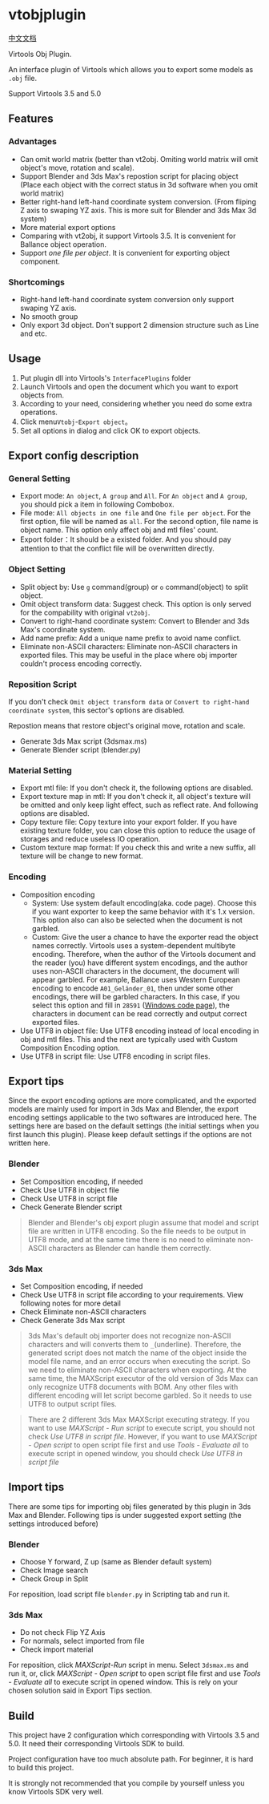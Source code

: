 # vtobjplugin

[中文文档](README_ZH.md)

Virtools Obj Plugin.

An interface plugin of Virtools which allows you to export some models as `.obj` file.

Support Virtools 3.5 and 5.0

## Features

### Advantages

* Can omit world matrix (better than vt2obj. Omiting world matrix will omit object's move, rotation and scale).
* Support Blender and 3ds Max's repostion script for placing object (Place each object with the correct status in 3d software when you omit world matrix)
* Better right-hand left-hand coordinate system conversion. (From fliping Z axis to swaping YZ axis. This is more suit for Blender and 3ds Max 3d system)
* More material export options
* Comparing with vt2obj, it support Virtools 3.5. It is convenient for Ballance object operation.
* Support *one file per object*. It is convenient for exporting object component.

### Shortcomings

* Right-hand left-hand coordinate system conversion only support swaping YZ axis.
* No smooth group
* Only export 3d object. Don't support 2 dimension structure such as Line and etc.

## Usage

1. Put plugin dll into Virtools's `InterfacePlugins` folder
1. Launch Virtools and open the document which you want to export objects from.
1. According to your need, considering whether you need do some extra operations.
1. Click menu`Vtobj`-`Export object`。
1. Set all options in dialog and click OK to export objects.

## Export config description

### General Setting

* Export mode: `An object`, `A group` and `All`. For `An object` and `A group`, you should pick a item in following Combobox.
* File mode: `All objects in one file` and `One file per object`. For the first option, file will be named as `all`. For the second option, file name is object name. This option only affect obj and mtl files' count.
* Export folder：It should be a existed folder. And you should pay attention to that the conflict file will be overwritten directly.

### Object Setting

* Split object by: Use `g` command(group) or `o` command(object) to split object.
* Omit object transform data: Suggest check. This option is only served for the compability with original `vt2obj`.
* Convert to right-hand coordinate system: Convert to Blender and 3ds Max's coordinate system.
* Add name prefix: Add a unique name prefix to avoid name conflict.
* Eliminate non-ASCII characters: Eliminate non-ASCII characters in exported files. This may be useful in the place where obj importer couldn't process encoding correctly.

### Reposition Script

If you don't check `Omit object transform data` or `Convert to right-hand coordinate system`, this sector's options are disabled.

Repostion means that restore object's original move, rotation and scale.

* Generate 3ds Max script (3dsmax.ms)
* Generate Blender script (blender.py)

### Material Setting

* Export mtl file: If you don't check it, the following options are disabled.
* Export texture map in mtl: If you don't check it, all object's texture will be omitted and only keep light effect, such as reflect rate. And following options are disabled.
* Copy texture file: Copy texture into your export folder. If you have existing texture folder, you can close this option to reduce the usage of storages and reduce useless IO operation.
* Custom texture map format: If you check this and write a new suffix, all texture will be change to new format.

### Encoding

* Composition encoding
  - System: Use system default encoding(aka. code page). Choose this if you want exporter to keep the same behavior with it's 1.x version. This option also can also be selected when the document is not garbled.
  - Custom: Give the user a chance to have the exporter read the object names correctly. Virtools uses a system-dependent multibyte encoding. Therefore, when the author of the Virtools document and the reader (you) have different system encodings, and the author uses non-ASCII characters in the document, the document will appear garbled. For example, Ballance uses Western European encoding to encode `A01_Geländer_01`, then under some other encodings, there will be garbled characters. In this case, if you select this option and fill in `28591` ([Windows code page](https://docs.microsoft.com/en-us/windows/win32/intl/code-page-identifiers)), the characters in document can be read correctly and output correct exported files. 
* Use UTF8 in object file: Use UTF8 encoding instead of local encoding in obj and mtl files. This and the next are typically used with Custom Composition Encoding option. 
* Use UTF8 in script file: Use UTF8 encoding in script files.

## Export tips

Since the export encoding options are more complicated, and the exported models are mainly used for import in 3ds Max and Blender, the export encoding settings applicable to the two softwares are introduced here. The settings here are based on the default settings (the initial settings when you first launch this plugin). Please keep default settings if the options are not written here.

### Blender

* Set Composition encoding, if needed
* Check Use UTF8 in object file
* Check Use UTF8 in script file
* Check Generate Blender script

> Blender and Blender's obj export plugin assume that model and script file are written in UTF8 encoding. So the file needs to be output in UTF8 mode, and at the same time there is no need to eliminate non-ASCII characters as Blender can handle them correctly.

### 3ds Max

* Set Composition encoding, if needed
* Check Use UTF8 in script file according to your requirements. View following notes for more detail
* Check Eliminate non-ASCII characters
* Check Generate 3ds Max script

> 3ds Max's default obj importer does not recognize non-ASCII characters and will converts them to `_`(underline). Therefore, the generated script does not match the name of the object inside the model file name, and an error occurs when executing the script. So we need to eliminate non-ASCII characters when exporting. At the same time, the MAXScript executor of the old version of 3ds Max can only recognize UTF8 documents with BOM. Any other files with different encoding will let script become garbled. So it needs to use UTF8 to output script files.

> There are 2 different 3ds Max MAXScript executing strategy. If you want to use *MAXScript - Run script* to execute script, you should not check *Use UTF8 in script file*. However, if you want to use *MAXScript - Open script* to open script file first and use *Tools - Evaluate all* to execute script in opened window, you should check *Use UTF8 in script file*

## Import tips

There are some tips for importing obj files generated by this plugin in 3ds Max and Blender. Following tips is under suggested export setting (the settings introduced before)

### Blender

* Choose Y forward, Z up (same as Blender default system)
* Check Image search
* Check Group in Split

For reposition, load script file `blender.py` in Scripting tab and run it.

### 3ds Max

* Do not check Flip YZ Axis
* For normals, select imported from file
* Check import material

For reposition, click *MAXScript-Run* script in menu. Select `3dsmax.ms` and run it, or, click *MAXScript - Open script* to open script file first and use *Tools - Evaluate all* to execute script in opened window. This is rely on your chosen solution said in Export Tips section.

## Build

This project have 2 configuration which corresponding with Virtools 3.5 and 5.0. It need their corresponding Virtools SDK to build.

Project configuration have too much absolute path. For beginner, it is hard to build this project.

It is strongly not recommended that you compile by yourself unless you know Virtools SDK very well.
